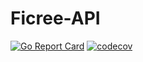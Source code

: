# Ficree-API
[![Go Report Card](https://goreportcard.com/badge/github.com/fikrimohammad/ficree-api)](https://goreportcard.com/report/github.com/fikrimohammad/ficree-api)
[![codecov](https://codecov.io/gh/fikrimohammad/ficree-api/branch/main/graph/badge.svg?token=F1PRUZRQIN)](https://codecov.io/gh/fikrimohammad/ficree-api)
